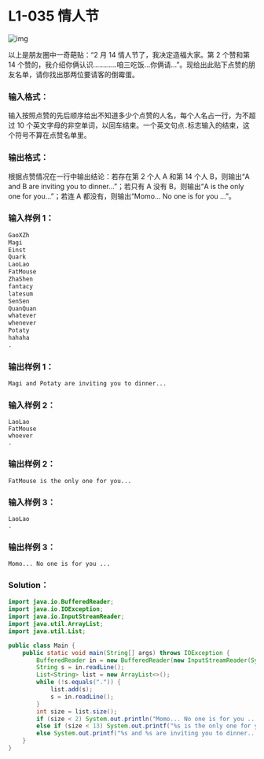 # L1-035 情人节

![img](https://images.ptausercontent.com/356)

以上是朋友圈中一奇葩贴：“2 月 14 情人节了，我决定造福大家。第 2 个赞和第 14 个赞的，我介绍你俩认识…………咱三吃饭…你俩请…”。现给出此贴下点赞的朋友名单，请你找出那两位要请客的倒霉蛋。

### 输入格式：

输入按照点赞的先后顺序给出不知道多少个点赞的人名，每个人名占一行，为不超过 10 个英文字母的非空单词，以回车结束。一个英文句点`.`标志输入的结束，这个符号不算在点赞名单里。

### 输出格式：

根据点赞情况在一行中输出结论：若存在第 2 个人 A 和第 14 个人 B，则输出“A and B are inviting you to dinner...”；若只有 A 没有 B，则输出“A is the only one for you...”；若连 A 都没有，则输出“Momo... No one is for you ...”。

### 输入样例 1：

```tex
GaoXZh
Magi
Einst
Quark
LaoLao
FatMouse
ZhaShen
fantacy
latesum
SenSen
QuanQuan
whatever
whenever
Potaty
hahaha
.
```

### 输出样例 1：

```tex
Magi and Potaty are inviting you to dinner...
```

### 输入样例 2：

```
LaoLao
FatMouse
whoever
.
```

### 输出样例 2：

```
FatMouse is the only one for you...
```

### 输入样例 3：

```
LaoLao
.
```

### 输出样例 3：

```
Momo... No one is for you ...
```

### Solution：

```java
import java.io.BufferedReader;
import java.io.IOException;
import java.io.InputStreamReader;
import java.util.ArrayList;
import java.util.List;

public class Main {
    public static void main(String[] args) throws IOException {
        BufferedReader in = new BufferedReader(new InputStreamReader(System.in));
        String s = in.readLine();
        List<String> list = new ArrayList<>();
        while (!s.equals(".")) {
            list.add(s);
            s = in.readLine();
        }
        int size = list.size();
        if (size < 2) System.out.println("Momo... No one is for you ...");
        else if (size < 13) System.out.printf("%s is the only one for you...", list.get(1));
        else System.out.printf("%s and %s are inviting you to dinner...", list.get(1), list.get(13));
    }
}
```
